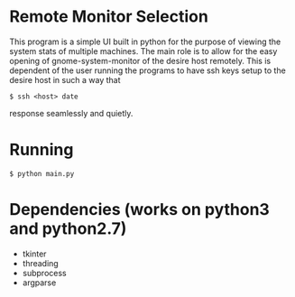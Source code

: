 # Remote Monitor Selection

This program is a simple UI built in python for the purpose of viewing the
system stats of multiple machines. The main role is to allow for the easy opening
of gnome-system-monitor of the desire host remotely. This is dependent of the user
running the programs to have ssh keys setup to the desire host in such a way that
```
$ ssh <host> date
```
response seamlessly and quietly.


# Running
```
$ python main.py
```

# Dependencies (works on python3 and python2.7)
- tkinter
- threading
- subprocess
- argparse

